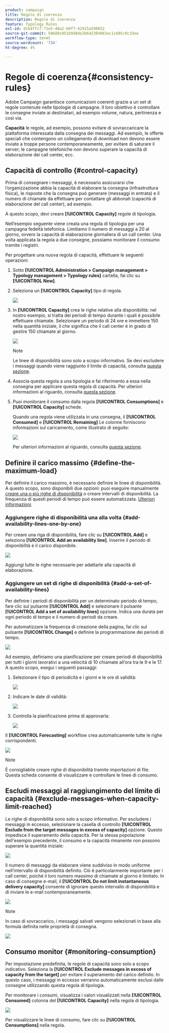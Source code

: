```yaml
---
product: campaign
title: Regole di coerenza
description: Regole di coerenza
feature: Typology Rules
exl-id: dcb4ffcf-71e5-48a2-b0f7-42915a599652
source-git-commit: 50688c051b9d8de2b642384963ac1c685c0c33ee
workflow-type: tm+mt
source-wordcount: '734'
ht-degree: 4%

---
```


# Regole di coerenza{#consistency-rules}

Adobe Campaign garantisce comunicazioni coerenti grazie a un set di regole contenute nelle tipologie di campagne. Il loro obiettivo è controllare le consegne inviate ai destinatari, ad esempio volume, natura, pertinenza e così via.

**Capacità** le regole, ad esempio, possono evitare di sovraccaricare la piattaforma interessata dalla consegna dei messaggi. Ad esempio, le offerte speciali che contengono un collegamento di download non devono essere inviate a troppe persone contemporaneamente, per evitare di saturare il server; le campagne telefoniche non devono superare la capacità di elaborazione dei call center, ecc.

## Capacità di controllo {#control-capacity}

Prima di consegnare i messaggi, è necessario assicurarsi che l’organizzazione abbia la capacità di elaborare la consegna (infrastruttura fisica), le risposte che la consegna può generare (messaggi in entrata) e il numero di chiamate da effettuare per contattare gli abbonati (capacità di elaborazione del call center), ad esempio.

A questo scopo, devi creare **[!UICONTROL Capacity]** regole di tipologia.

Nell’esempio seguente viene creata una regola di tipologia per una campagna fedeltà telefonica. Limitiamo il numero di messaggi a 20 al giorno, ovvero la capacità di elaborazione giornaliera di un call center. Una volta applicata la regola a due consegne, possiamo monitorare il consumo tramite i registri.

Per progettare una nuova regola di capacità, effettuare le seguenti operazioni:

1. Sotto **[!UICONTROL Administration > Campaign management > Typology management > Typology rules]** cartella, fai clic su **[!UICONTROL New]**.
1. Seleziona un **[!UICONTROL Capacity]** tipo di regola.

   ![](assets/campaign_opt_create_capacity_01.png)

1. In **[!UICONTROL Capacity]** crea le righe relative alla disponibilità: nel nostro esempio, si tratta dei periodi di tempo durante i quali è possibile effettuare chiamate. Selezionare un periodo di 24 ore e immettere 150 nella quantità iniziale, il che significa che il call center è in grado di gestire 150 chiamate al giorno.

   ![](assets/campaign_opt_create_capacity_02.png)

   >[!NOTE]
   >
   >Le linee di disponibilità sono solo a scopo informativo. Se devi escludere i messaggi quando viene raggiunto il limite di capacità, consulta [questa sezione](#exclude-messages-when-capacity-limit-reached).

1. Associa questa regola a una tipologia e fai riferimento a essa nella consegna per applicare questa regola di capacità. Per ulteriori informazioni al riguardo, consulta [questa sezione](apply-rules.md#apply-a-typology-to-a-delivery).
1. Puoi monitorare il consumo dalla regola **[!UICONTROL Consumptions]** e **[!UICONTROL Capacity]** schede.

   Quando una regola viene utilizzata in una consegna, il **[!UICONTROL Consumed]** e **[!UICONTROL Remaining]** Le colonne forniscono informazioni sul caricamento, come illustrato di seguito:

   ![](assets/campaign_opt_create_capacity_03.png)

   Per ulteriori informazioni al riguardo, consulta [questa sezione](#monitor-consumption).

## Definire il carico massimo {#define-the-maximum-load}

Per definire il carico massimo, è necessario definire le linee di disponibilità. A questo scopo, sono disponibili due opzioni: puoi eseguire manualmente [creare una o più righe di disponibilità](#add-availability-lines-one-by-one) o creare intervalli di disponibilità. La frequenza di questi periodi di tempo può essere automatizzata. [Ulteriori informazioni](#add-a-set-of-availability-lines).

### Aggiungere righe di disponibilità una alla volta {#add-availability-lines-one-by-one}

Per creare una riga di disponibilità, fare clic su **[!UICONTROL Add]** e seleziona **[!UICONTROL Add an availability line]**. Inserire il periodo di disponibilità e il carico disponibile.

![](assets/campaign_opt_create_capacity_02.png)

Aggiungi tutte le righe necessarie per adattarle alla capacità di elaborazione.

### Aggiungere un set di righe di disponibilità {#add-a-set-of-availability-lines}

Per definire i periodi di disponibilità per un determinato periodo di tempo, fare clic sul pulsante **[!UICONTROL Add]** e selezionare il pulsante **[!UICONTROL Add a set of availability lines]** opzione. Indica una durata per ogni periodo di tempo e il numero di periodi da creare.

Per automatizzare la frequenza di creazione della pagina, fai clic sul pulsante **[!UICONTROL Change]** e definire la programmazione dei periodi di tempo.

![](assets/campaign_opt_create_capacity_07.png)

Ad esempio, definiamo una pianificazione per creare periodi di disponibilità per tutti i giorni lavorativi a una velocità di 10 chiamate all’ora tra le 9 e le 17. A questo scopo, esegui i seguenti passaggi:

1. Selezionare il tipo di periodicità e i giorni e le ore di validità:

   ![](assets/campaign_opt_create_capacity_08.png)

1. Indicare le date di validità:

   ![](assets/campaign_opt_create_capacity_09.png)

1. Controlla la pianificazione prima di approvarla:

   ![](assets/campaign_opt_create_capacity_10.png)

Il **[!UICONTROL Forecasting]** workflow crea automaticamente tutte le righe corrispondenti.

![](assets/campaign_opt_create_capacity_12.png)

>[!NOTE]
>
>È consigliabile creare righe di disponibilità tramite importazioni di file. Questa scheda consente di visualizzare e controllare le linee di consumo.

## Escludi messaggi al raggiungimento del limite di capacità {#exclude-messages-when-capacity-limit-reached}

Le righe di disponibilità sono solo a scopo informativo. Per escludere i messaggi in eccesso, selezionare la casella di controllo **[!UICONTROL Exclude from the target messages in excess of capacity]** opzione. Questo impedisce il superamento della capacità. Per la stessa popolazione dell&#39;esempio precedente, il consumo e la capacità rimanente non possono superare la quantità iniziale:

![](assets/campaign_opt_create_capacity_04.png)

Il numero di messaggi da elaborare viene suddiviso in modo uniforme nell’intervallo di disponibilità definito. Ciò è particolarmente importante per i call center, poiché il loro numero massimo di chiamate al giorno è limitato. In caso di consegne e-mail, il **[!UICONTROL Do not limit instantaneous delivery capacity]** consente di ignorare questo intervallo di disponibilità e di inviare le e-mail contemporaneamente.

![](assets/campaign_opt_create_capacity_05.png)

>[!NOTE]
>
>In caso di sovraccarico, i messaggi salvati vengono selezionati in base alla formula definita nelle proprietà di consegna.

![](assets/campaign_opt_create_capacity_06.png)

## Consumo monitor {#monitoring-consumption}

Per impostazione predefinita, le regole di capacità sono solo a scopo indicativo. Seleziona la **[!UICONTROL Exclude messages in excess of capacity from the target]** per evitare il superamento del carico definito. In questo caso, i messaggi in eccesso verranno automaticamente esclusi dalle consegne utilizzando questa regola di tipologia.

Per monitorare i consumi, visualizza i valori visualizzati nella **[!UICONTROL Consumed]** colonna del **[!UICONTROL Capacity]** nella regola di tipologia.

![](assets/campaign_opt_create_capacity_04.png)

Per visualizzare le linee di consumo, fare clic su **[!UICONTROL Consumptions]** nella regola.
